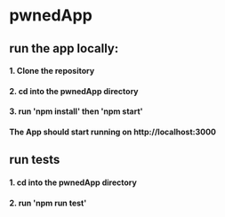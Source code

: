 # pwnedApp

## run the app locally:

#### 1. Clone the repository
#### 2. cd into the pwnedApp directory
#### 3. run 'npm install' then 'npm start'
#### The App should start running on http://localhost:3000

## run tests

#### 1. cd into the pwnedApp directory
#### 2. run 'npm run test'
